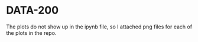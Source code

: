 # DATA-200

The plots do not show up in the ipynb file, so I attached png files for each of the plots in the repo.
